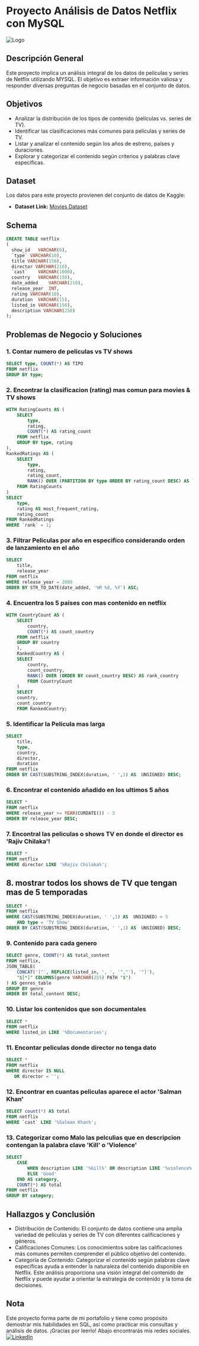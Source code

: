 # Proyecto Análisis de Datos Netflix con MySQL
![Logo](https://github.com/Sebas246-droid/netflix_mysql_project/raw/main/logo.png)

## Descripción General

Este proyecto implica un análisis integral de los datos de películas y series de Netflix utilizando MYSQL. El objetivo es extraer información valiosa y responder diversas preguntas de negocio basadas en el conjunto de datos.

## Objetivos 
- Analizar la distribución de los tipos de contenido (películas vs. series de TV).
- Identificar las clasificaciones más comunes para películas y series de TV.
- Listar y analizar el contenido según los años de estreno, países y duraciones.
- Explorar y categorizar el contenido según criterios y palabras clave específicas.

## Dataset
Los datos para este proyecto provienen del conjunto de datos de Kaggle:
- **Dataset Link:** [Movies Dataset](https://www.kaggle.com/datasets/shivamb/netflix-shows?resource=download)

## Schema
```sql
CREATE TABLE netflix
(
  show_id	VARCHAR(6),
  `type` VARCHAR(10),	
  title VARCHAR(150),	  
  director VARCHAR(210),	
  `cast`	VARCHAR(1000),
  country	VARCHAR(150),
  date_added	VARCHAR(210),
  release_year	INT,	
  rating VARCHAR(10),	
  duration	VARCHAR(15),	
  listed_in	VARCHAR(150),	
  description VARCHAR(250)
);
```
## Problemas de Negocio y Soluciones
### 1. Contar numero de peliculas vs TV shows

```sql
SELECT type, COUNT(*) AS TIPO
FROM netflix
GROUP BY type;
```
### 2. Encontrar la clasificacion (rating) mas comun para movies & TV shows
```sql
WITH RatingCounts AS (
    SELECT 
        type,
        rating,
        COUNT(*) AS rating_count
    FROM netflix
    GROUP BY type, rating
),
RankedRatings AS (
    SELECT 
        type,
        rating,
        rating_count,
        RANK() OVER (PARTITION BY type ORDER BY rating_count DESC) AS `rank`
    FROM RatingCounts
)
SELECT 
    type,
    rating AS most_frequent_rating,
    rating_count
FROM RankedRatings
WHERE `rank` = 1;
```
### 3. Filtrar Peliculas por año en especifico considerando orden de lanzamiento en el año
```sql
SELECT 
	title,
    release_year
FROM netflix 
WHERE release_year = 2000
ORDER BY STR_TO_DATE(date_added, '%M %d, %Y') ASC;
```
### 4. Encuentra los 5 paises con mas contenido en netflix 
```sql
WITH CountryCount AS (
	SELECT 
        country,
        COUNT(*) AS count_country 
	FROM netflix 
    GROUP BY country
    ),
    RankedCountry AS (
    SELECT
        country,
        count_country,
        RANK() OVER (ORDER BY count_country DESC) AS rank_country
        FROM CountryCount 
	)
    SELECT 
    country,
    count_country
    FROM RankedCountry;
```
### 5. Identificar la Pelicula mas larga 
```sql
SELECT 
	title, 
    type,
    country,
    director,
    duration
FROM netflix
ORDER BY CAST(SUBSTRING_INDEX(duration, ' ',1) AS  UNSIGNED) DESC;
```
### 6. Encontrar el contenido añadido en los ultimos 5 años
```sql
SELECT *
FROM netflix
WHERE release_year >= YEAR(CURDATE()) - 5
ORDER BY release_year DESC;
```
### 7. Encontral las peliculas o shows TV en donde el director es 'Rajiv Chilaka'!
```sql
SELECT *
FROM netflix
WHERE director LIKE '%Rajiv Chilaka%';
```
## 8. mostrar todos los shows de TV que tengan mas de 5 temporadas
```sql
SELECT * 
FROM netflix 
WHERE CAST(SUBSTRING_INDEX(duration, ' ',1) AS  UNSIGNED) > 5 
	AND type = 'TV Show'
ORDER BY CAST(SUBSTRING_INDEX(duration, ' ',1) AS  UNSIGNED) DESC;
```
### 9. Contenido para cada genero 
```sql
SELECT genre, COUNT(*) AS total_content
FROM netflix,
JSON_TABLE(
    CONCAT('["', REPLACE(listed_in, ', ', '","'), '"]'),
    "$[*]" COLUMNS(genre VARCHAR(255) PATH "$")
) AS genres_table
GROUP BY genre
ORDER BY total_content DESC;
```
### 10. Listar los contenidos que son documentales
```sql
SELECT * 
FROM netflix 
WHERE listed_in LIKE '%Documentaries';
```
### 11. Encontar peliculas donde director no tenga dato
```sql
SELECT *
FROM netflix
WHERE director IS NULL
   OR director = '';
```
### 12. Encontrar en cuantas peliculas aparece el actor 'Salman Khan' 
```sql
SELECT count(*) AS total
FROM netflix
WHERE `cast` LIKE '%Salman Khan%';
```
### 13. Categorizar como Malo las pelculias que en descripcion contengan la palabra clave 'Kill' o 'Violence'
```sql
SELECT 
    CASE 
        WHEN description LIKE '%kill%' OR description LIKE '%violence%' THEN 'Bad'
        ELSE 'Good'
    END AS category,
    COUNT(*) AS total
FROM netflix
GROUP BY category;
```

## Hallazgos y Conclusión
- Distribución de Contenido: El conjunto de datos contiene una amplia variedad de películas y series de TV con diferentes calificaciones y géneros.
- Calificaciones Comunes: Los conocimientos sobre las calificaciones más comunes permiten comprender el público objetivo del contenido.
- Categoría de Contenido: Categorizar el contenido según palabras clave específicas ayuda a entender la naturaleza del contenido disponible en Netflix.
Este análisis proporciona una visión integral del contenido de Netflix y puede ayudar a orientar la estrategia de contenido y la toma de decisiones.

## Nota 

Este proyecto forma parte de mi portafolio y tiene como propósito demostrar mis habilidades en SQL, así como practicar mis consultas y análisis de datos.
¡Gracias por leerlo! Abajo encontrarás mis redes sociales.
<a href="https://www.linkedin.com/in/sebastian-alarcon-aguilar-0a42b8180/">
  <img src="https://img.shields.io/badge/linkedin-%230A66C2.svg?style=plastic&logo=linkedin&logoColor=white" alt="LinkedIn"/>
</a>
